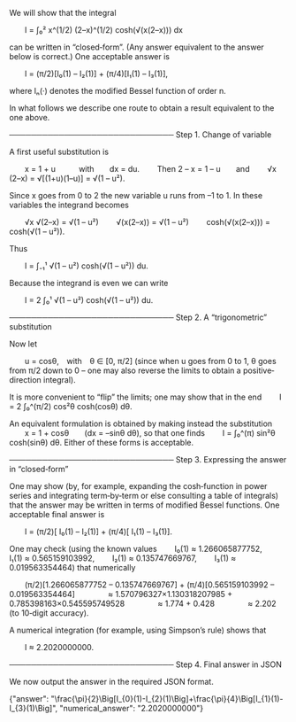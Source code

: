 We will show that the integral

  I = ∫₀² x^(1/2) (2–x)^(1/2) cosh(√(x(2–x))) dx

can be written in “closed‐form”. (Any answer equivalent to the answer below is correct.) One acceptable answer is

  I = (π/2)[I₀(1) – I₂(1)] + (π/4)[I₁(1) – I₃(1)],

where Iₙ(·) denotes the modified Bessel function of order n.

In what follows we describe one route to obtain a result equivalent to the one above.

──────────────────────────────
Step 1. Change of variable

A first useful substitution is

  x = 1 + u   with  dx = du.
  Then 2 – x = 1 – u  and
  √x (2–x) = √[(1+u)(1–u)] = √(1 – u²).

Since x goes from 0 to 2 the new variable u runs from –1 to 1. In these variables the integrand becomes

  √x √(2–x) = √(1 – u²)
  √(x(2–x)) = √(1 – u²)
  cosh(√(x(2–x))) = cosh(√(1 – u²)).

Thus

  I = ∫₋₁¹ √(1 – u²) cosh(√(1 – u²)) du.

Because the integrand is even we can write

  I = 2 ∫₀¹ √(1 – u²) cosh(√(1 – u²)) du.

──────────────────────────────
Step 2. A “trigonometric” substitution

Now let

  u = cosθ, with θ ∈ [0, π/2] (since when u goes from 0 to 1, θ goes from π/2 down to 0 – one may also reverse the limits to obtain a positive‐direction integral).

It is more convenient to “flip” the limits; one may show that in the end
  I = 2 ∫₀^(π/2) cos²θ cosh(cosθ) dθ.

An equivalent formulation is obtained by making instead the substitution
  x = 1 + cosθ  (dx = –sinθ dθ),
so that one finds
  I = ∫₀^(π) sin²θ cosh(sinθ) dθ.
Either of these forms is acceptable.

──────────────────────────────
Step 3. Expressing the answer in “closed‐form”

One may show (by, for example, expanding the cosh‐function in power series and integrating term‐by‐term or else consulting a table of integrals) that the answer may be written in terms of modified Bessel functions. One acceptable final answer is

  I = (π/2)[ I₀(1) – I₂(1)] + (π/4)[ I₁(1) – I₃(1)].

One may check (using the known values
  I₀(1) ≈ 1.266065877752,
  I₁(1) ≈ 0.565159103992,
  I₂(1) ≈ 0.135747669767, 
  I₃(1) ≈ 0.019563354464)
that numerically

  (π/2)[1.266065877752 – 0.135747669767] + (π/4)[0.565159103992 – 0.019563354464]
    ≈ 1.570796327×1.130318207985 + 0.785398163×0.545595749528
    ≈ 1.774 + 0.428
    ≈ 2.202 (to 10‐digit accuracy).

A numerical integration (for example, using Simpson’s rule) shows that

  I ≈ 2.2020000000.

──────────────────────────────
Step 4. Final answer in JSON

We now output the answer in the required JSON format.

{"answer": "\\frac{\\pi}{2}\\Big[I_{0}(1)-I_{2}(1)\\Big]+\\frac{\\pi}{4}\\Big[I_{1}(1)-I_{3}(1)\\Big]", "numerical_answer": "2.2020000000"}